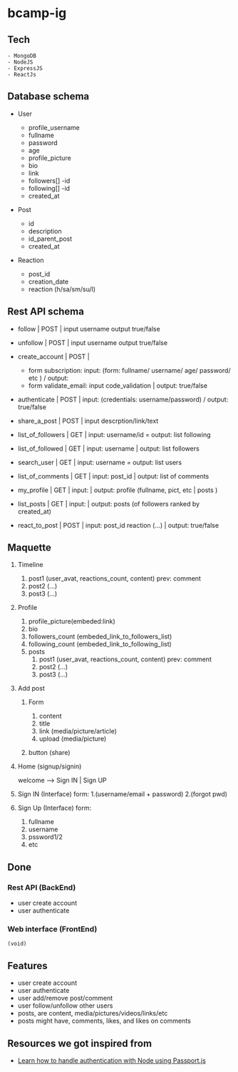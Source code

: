 # bcamp-ig

## Tech
	- MongoDB
	- NodeJS
	- ExpressJS
	- ReactJs

## Database schema

- User
	- profile_username
	- fullname
	- password
	- age
	- profile_picture
	- bio
	- link
	- followers[]
		-id
	- following[]
		-id
	- created_at

- Post
	- id
	- description
	- id_parent_post
	- created_at

- Reaction
	- post_id
	- creation_date
	- reaction (h/sa/sm/su/l)


## Rest API schema
* follow | POST | input username output true/false
* unfollow | POST | input username output true/false
* create_account  | POST |
	* form subscription: input: (form: fullname/ username/ age/ password/ etc ) / output: 
	* form validate_email: input code_validation | output: true/false
	
* authenticate | POST | input: (credentials: username/password)  / output:  true/false
* share_a_post | POST | input descrption/link/text
* list_of_followers | GET | input: username/id = output: list following
* list_of_followed | GET | input: username | output: list followers
* search_user | GET | input: username = output: list users
* list_of_comments | GET | input: post_id | output: list of comments
* my_profile | GET | input: | output: profile (fullname, pict, etc | posts )
* list_posts | GET | input: | output: posts (of followers ranked by created_at)
* react_to_post | POST | input: post_id reaction (...) | output: true/false


## Maquette

1. Timeline
	1. post1 (user_avat, reactions_count, content)
		prev: comment
	2. post2 (...)
	3. post3 (...)


2. Profile
	1. profile_picture(embeded:link)
	2. bio
	3. followers_count (embeded_link_to_followers_list)
	4. following_count (embeded_link_to_following_list)
	5. posts
		1. post1 (user_avat, reactions_count, content)
			prev: comment	
		2. post2 (...)
		3. post3 (...)

3) Add post
	1. Form
		1. content
		2. title
		3. link (media/picture/article)
		4. upload (media/picture)

	2. button (share)
	
4. Home (signup/signin)

	welcome --> Sign IN | Sign UP

5. Sign IN (Interface)
form:
	1.(username/email + password)
	2.(forgot pwd)

6. Sign Up (Interface)
form:
	1. fullname
	2. username
	3. pssword1/2
	4. etc

## Done

### Rest API (BackEnd)
- user create account
- user authenticate

### Web interface (FrontEnd)
	(void)

## Features
- user create account
- user authenticate
- user add/remove post/comment
- user follow/unfollow other users
- posts, are content, media/pictures/videos/links/etc
- posts might have, comments, likes, and likes on comments

## Resources we got inspired from

* [Learn how to handle authentication with Node using Passport.js](https://medium.freecodecamp.org/learn-how-to-handle-authentication-with-node-using-passport-js-4a56ed18e81e)
	
